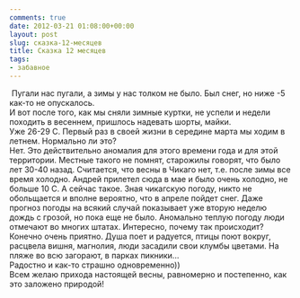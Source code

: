 ```yaml
---
comments: true
date: 2012-03-21 01:08:00+00:00
layout: post
slug: сказка-12-месяцев
title: Сказка 12 месяцев
tags:
- забавное
---
```


 Пугали нас пугали, а зимы у нас толком не было. Был снег, но ниже -5 как-то не опускалось.  
И вот после того, как мы сняли зимные куртки, не успели и недели походить в весеннем, пришлось надевать шорты, майки.  
Уже 26-29 С. Первый раз в своей жизни в середине марта мы ходим в летнем. Нормально ли это?  
Нет. Это действительно аномалия для этого времени года и для этой территории. Местные такого не помнят, старожилы говорят, что было лет 30-40 назад. Считается, что весны в Чикаго нет, т.е. после зимы все время холодно. Андрей прилетел сюда в мае и было очень холодно, не больше 10 С. А сейчас такое. Зная чикагскую погоду, никто не обольщается и вполне вероятно, что в апреле пойдет снег. Даже прогноз погоды на всякий случай показывает уже вторую неделю дождь с грозой, но пока еще не было. Аномально теплую погоду люди отмечают во многих штатах. Интересно, почему так происходит?  
Конечно очень приятно. Душа поет и радуется, птицы поют вокруг, расцвела вишня, магнолия, люди засадили свои клумбы цветами. На пляже во всю загорают, в парках пикники...  
Радостно и как-то страшно одновременно))  
Всем желаю прихода настоящей весны, равномерно и постепенно, как это заложено природой!
